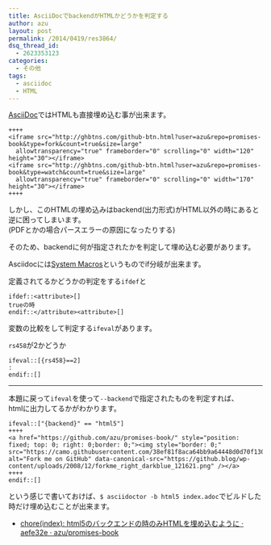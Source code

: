 ```yaml
---
title: AsciiDocでbackendがHTMLかどうかを判定する
author: azu
layout: post
permalink: /2014/0419/res3864/
dsq_thread_id:
  - 2623353123
categories:
  - その他
tags:
  - asciidoc
  - HTML
---
```

[AsciiDoc][1]ではHTMLも直接埋め込む事が出来ます。

    ++++
    <iframe src="http://ghbtns.com/github-btn.html?user=azu&repo=promises-book&type=fork&count=true&size=large"
      allowtransparency="true" frameborder="0" scrolling="0" width="120" height="30"></iframe>
    <iframe src="http://ghbtns.com/github-btn.html?user=azu&repo=promises-book&type=watch&count=true&size=large"
      allowtransparency="true" frameborder="0" scrolling="0" width="170" height="30"></iframe>
    ++++
    

しかし、このHTMLの埋め込みはbackend(出力形式)がHTML以外の時にあると逆に困ってしまいます。  
(PDFとかの場合パースエラーの原因になったりする)

そのため、backendに何が指定されたかを判定して埋め込む必要があります。

Asciidocには[System Macros][2]というものでif分岐が出来ます。

定義されてるかどうかの判定をする`ifdef`と

    ifdef::<attribute>[]
    trueの時
    endif::</attribute><attribute>[]
    

変数の比較をして判定する`ifeval`があります。

`rs458`が2かどうか

    ifeval::[{rs458}==2]
    :
    endif::[]
    

* * *

本題に戻って`ifeval`を使って`--backend`で指定されたものを判定すれば、  
htmlに出力してるかがわかります。

    ifeval::["{backend}" == "html5"]
    ++++
    <a href="https://github.com/azu/promises-book/" style="position: fixed; top: 0; right: 0;border: 0;"><img style="border: 0;" src="https://camo.githubusercontent.com/38ef81f8aca64bb9a64448d0d70f1308ef5341ab/68747470733a2f2f73332e616d617a6f6e6177732e636f6d2f6769746875622f726962626f6e732f666f726b6d655f72696768745f6461726b626c75655f3132313632312e706e67" alt="Fork me on GitHub" data-canonical-src="https://github.blog/wp-content/uploads/2008/12/forkme_right_darkblue_121621.png" /></a>
    ++++
    endif::[]
    

という感じで書いておけば、`$ asciidoctor -b html5 index.adoc`でビルドした時だけ埋め込むことが出来ます。

*   [chore(index): html5のバックエンドの時のみHTMLを埋め込むように · aefe32e · azu/promises-book][3]

 [1]: http://www.methods.co.nz/asciidoc/ "AsciiDoc"
 [2]: http://www.methods.co.nz/asciidoc/chunked/ch21.html#_system_macros "System Macros"
 [3]: https://github.com/azu/promises-book/commit/aefe32ea259dcc86d1415f5dd2f7405f3c2ed362 "chore(index): html5のバックエンドの時のみHTMLを埋め込むように · aefe32e · azu/promises-book"